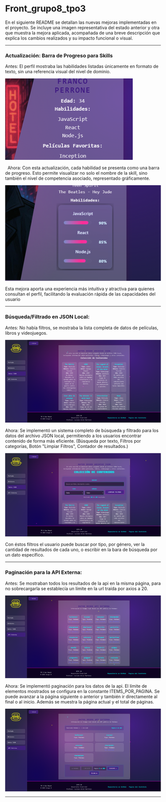 # Front_grupo8_tpo3
En el siguiente README se detallan las nuevas mejoras implementadas en el proyecto. Se incluye una imagen representativa del estado anterior y otra que muestra la mejora aplicada, acompañada de una breve descripción que explica los cambios realizados y su impacto funcional o visual.

---

### Actualización: Barra de Progreso para Skills
Antes:
El perfil mostraba las habilidades listadas únicamente en formato de texto, sin una referencia visual del nivel de dominio.

![habilidades anterior](imgs_readme/image_habilidades_viejo.png)

 
Ahora:
Con esta actualización, cada habilidad se presenta como una barra de progreso. Esto permite visualizar no solo el nombre de la skill, sino también el nivel de competencia asociado, representado gráficamente.

![habilidades nuevo](imgs_readme/image_habilidades_nuevo.png)


Esta mejora aporta una experiencia más intuitiva y atractiva para quienes consultan el perfil, facilitando la evaluación rápida de las capacidades del usuario

---

### Búsqueda/Filtrado en JSON Local:
Antes:
No había filtros, se mostraba la lista completa de datos de películas, libros y videojuegos.

![sin filtros](imgs_readme/json_antes.png)

Ahora:
Se implementó un sistema completo de búsqueda y filtrado para los datos del archivo JSON local, permitiendo a los usuarios encontrar contenido de forma más eficiente. (Búsqueda por texto, Filtros por categorías, Botón "Limpiar Filtros", Contador de resultados.)

![con filtros](imgs_readme/json_despues.png)

Con éstos filtros el usuario puede buscar por tipo, por género, ver la cantidad de resultados de cada uno, o escribir en la bara de búsqueda por un dato específico.

---

### Paginación para la API Externa: 
Antes:
Se mostraban todos los resultados de la api en la misma página, para no sobrecargarla se establecía un límite en la url traída por axios a 20.

![sin paginación](imgs_readme/api_antes.png)

Ahora: Se implementó paginación para los datos de la api. El límite de elementos mostrados se configura en la constante ITEMS_POR_PAGINA. Se puede avanzar a la página siguiente o anterior y también ir directamente al final o al inicio. Además se muestra la página actual y el total de páginas.

![con paginación](imgs_readme/api_despues.png)

---

